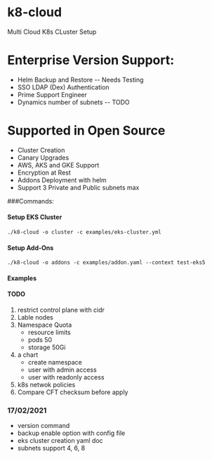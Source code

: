 # k8-cloud
Multi Cloud K8s CLuster Setup


# Enterprise Version Support:
* Helm Backup and Restore -- Needs Testing
* SSO LDAP (Dex) Authentication
* Prime Support Engineer
* Dynamics number of subnets -- TODO


# Supported in Open Source 
* Cluster Creation
* Canary Upgrades
* AWS, AKS and GKE Support
* Encryption at Rest
* Addons Deployment with helm
* Support 3 Private and Public subnets max

###Commands:
#### Setup EKS Cluster
```
./k8-cloud -o cluster -c examples/eks-cluster.yml
```
#### Setup Add-Ons
```
./k8-cloud -o addons -c examples/addon.yaml --context test-eks5
``` 

#### Examples

#### TODO
1. restrict control plane with cidr
1. Lable nodes
2. Namespace Quota
   * resource limits
   * pods 50
   * storage 50Gi
3. a chart
    * create namespace
    * user with admin access
    * user with readonly access
4. k8s netwok policies
5. Compare CFT checksum before apply
    




### 17/02/2021
* version command
* backup enable option with config file  
* eks cluster creation yaml doc
* subnets support 4, 6, 8